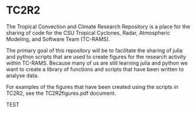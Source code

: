 # TC2R2
The Tropical Convection and Climate Research Repository is a 
place for the sharing of code for the CSU Tropical Cyclones, 
Radar, Atmospheric Modeling, and Software Team (TC-RAMS). 

The primary goal of this repository will be to facilitate the
sharing of julia and python scripts that are used to create 
figures for the research activity within TC-RAMS.  Because 
many of us are still learning julia and python we want to 
create a library of functions and scripts that have been 
written to analyse data.  

For examples of the figures that have been created using the scripts in TC2R2, see the TC2R2figures.pdf document.

TEST
